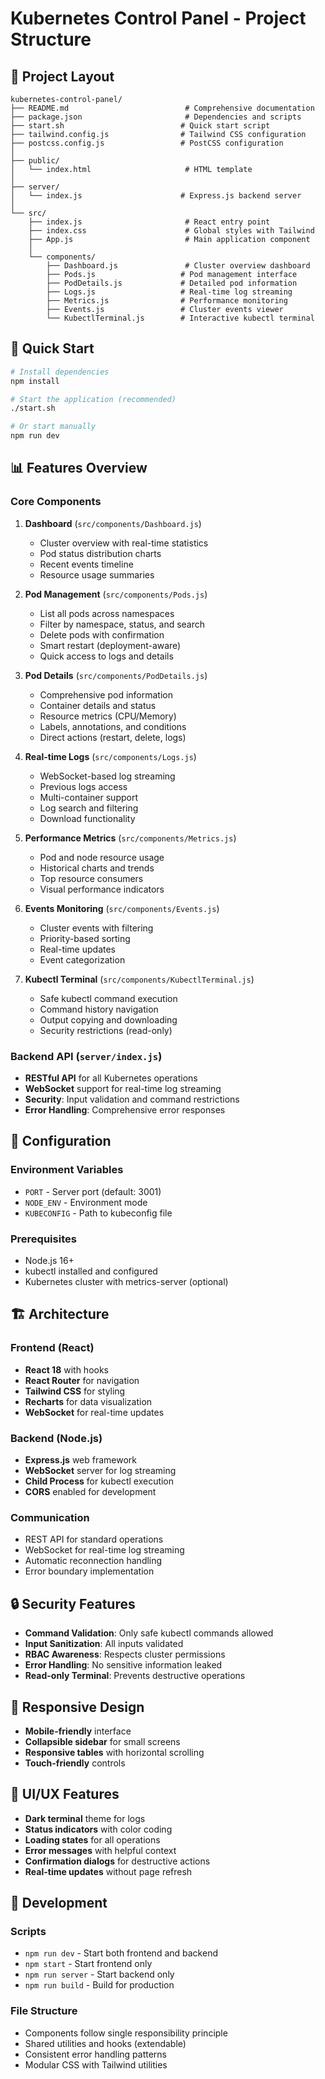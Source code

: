 # Kubernetes Control Panel - Project Structure

## 📁 Project Layout

```
kubernetes-control-panel/
├── README.md                          # Comprehensive documentation
├── package.json                       # Dependencies and scripts
├── start.sh                          # Quick start script
├── tailwind.config.js                # Tailwind CSS configuration
├── postcss.config.js                 # PostCSS configuration
│
├── public/
│   └── index.html                     # HTML template
│
├── server/
│   └── index.js                      # Express.js backend server
│
└── src/
    ├── index.js                       # React entry point
    ├── index.css                      # Global styles with Tailwind
    ├── App.js                         # Main application component
    │
    └── components/
        ├── Dashboard.js               # Cluster overview dashboard
        ├── Pods.js                   # Pod management interface
        ├── PodDetails.js             # Detailed pod information
        ├── Logs.js                   # Real-time log streaming
        ├── Metrics.js                # Performance monitoring
        ├── Events.js                 # Cluster events viewer
        └── KubectlTerminal.js        # Interactive kubectl terminal
```

## 🚀 Quick Start

```bash
# Install dependencies
npm install

# Start the application (recommended)
./start.sh

# Or start manually
npm run dev
```

## 📊 Features Overview

### Core Components

1. **Dashboard** (`src/components/Dashboard.js`)
   - Cluster overview with real-time statistics
   - Pod status distribution charts
   - Recent events timeline
   - Resource usage summaries

2. **Pod Management** (`src/components/Pods.js`)
   - List all pods across namespaces
   - Filter by namespace, status, and search
   - Delete pods with confirmation
   - Smart restart (deployment-aware)
   - Quick access to logs and details

3. **Pod Details** (`src/components/PodDetails.js`)
   - Comprehensive pod information
   - Container details and status
   - Resource metrics (CPU/Memory)
   - Labels, annotations, and conditions
   - Direct actions (restart, delete, logs)

4. **Real-time Logs** (`src/components/Logs.js`)
   - WebSocket-based log streaming
   - Previous logs access
   - Multi-container support
   - Log search and filtering
   - Download functionality

5. **Performance Metrics** (`src/components/Metrics.js`)
   - Pod and node resource usage
   - Historical charts and trends
   - Top resource consumers
   - Visual performance indicators

6. **Events Monitoring** (`src/components/Events.js`)
   - Cluster events with filtering
   - Priority-based sorting
   - Real-time updates
   - Event categorization

7. **Kubectl Terminal** (`src/components/KubectlTerminal.js`)
   - Safe kubectl command execution
   - Command history navigation
   - Output copying and downloading
   - Security restrictions (read-only)

### Backend API (`server/index.js`)

- **RESTful API** for all Kubernetes operations
- **WebSocket** support for real-time log streaming
- **Security**: Input validation and command restrictions
- **Error Handling**: Comprehensive error responses

## 🔧 Configuration

### Environment Variables
- `PORT` - Server port (default: 3001)
- `NODE_ENV` - Environment mode
- `KUBECONFIG` - Path to kubeconfig file

### Prerequisites
- Node.js 16+
- kubectl installed and configured
- Kubernetes cluster with metrics-server (optional)

## 🏗️ Architecture

### Frontend (React)
- **React 18** with hooks
- **React Router** for navigation
- **Tailwind CSS** for styling
- **Recharts** for data visualization
- **WebSocket** for real-time updates

### Backend (Node.js)
- **Express.js** web framework
- **WebSocket** server for log streaming
- **Child Process** for kubectl execution
- **CORS** enabled for development

### Communication
- REST API for standard operations
- WebSocket for real-time log streaming
- Automatic reconnection handling
- Error boundary implementation

## 🔒 Security Features

- **Command Validation**: Only safe kubectl commands allowed
- **Input Sanitization**: All inputs validated
- **RBAC Awareness**: Respects cluster permissions
- **Error Handling**: No sensitive information leaked
- **Read-only Terminal**: Prevents destructive operations

## 📱 Responsive Design

- **Mobile-friendly** interface
- **Collapsible sidebar** for small screens
- **Responsive tables** with horizontal scrolling
- **Touch-friendly** controls

## 🎨 UI/UX Features

- **Dark terminal** theme for logs
- **Status indicators** with color coding
- **Loading states** for all operations
- **Error messages** with helpful context
- **Confirmation dialogs** for destructive actions
- **Real-time updates** without page refresh

## 🧪 Development

### Scripts
- `npm run dev` - Start both frontend and backend
- `npm start` - Start frontend only
- `npm run server` - Start backend only
- `npm run build` - Build for production

### File Structure
- Components follow single responsibility principle
- Shared utilities and hooks (extendable)
- Consistent error handling patterns
- Modular CSS with Tailwind utilities